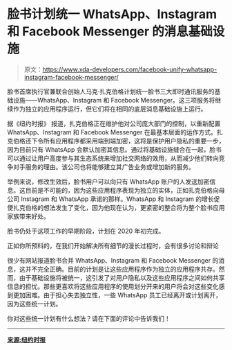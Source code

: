 # 脸书计划统一 WhatsApp、Instagram 和 Facebook Messenger 的消息基础设施

> 原文：<https://www.xda-developers.com/facebook-unify-whatsapp-instagram-facebook-messenger/>

脸书首席执行官兼联合创始人马克·扎克伯格计划统一脸书三大即时通讯服务的基础设施——WhatsApp、Instagram 和 Facebook Messenger。这三项服务将继续作为独立的应用程序运行，但它们将在相同的底层消息基础设施上运行。

据《纽约时报》 报道，扎克伯格正在维护他对公司庞大部门的控制，以重新配置 WhatsApp、Instagram 和 Facebook Messenger 在最基本层面的运作方式。扎克伯格还下令所有应用程序都采用端到端加密，这将是保护用户隐私的重要一步，因为目前只有 WhatsApp 会默认加密其信息。通过将基础设施缝合在一起，脸书可以通过让用户高度参与其生态系统来增加社交网络的效用，从而减少他们转向竞争对手服务的理由。该公司也将能够建立其广告业务或增加新的服务。

举例来说，修改生效后，脸书用户可以向只有 WhatsApp 账户的人发送加密信息。这目前是不可能的，因为这些应用程序表现为独立的实体，正如扎克伯格向母公司 Instagram 和 WhatsApp 承诺的那样。WhatsApp 和 Instagram 的增长促使扎克伯格的想法发生了变化，因为他现在认为，更紧密的整合将为整个脸书应用家族带来好处。

脸书仍处于这项工作的早期阶段，计划在 2020 年初完成。

正如你所预料的，在我们开始解决所有细节的漫长过程时，会有很多讨论和辩论

很少有网站报道脸书合并 WhatsApp、Instagram 和 Facebook Messenger 的消息，这并不完全正确。目前的计划是让这些应用程序作为独立的应用程序共存。然而，由于基础设施将被统一，这引发了对用户隐私以及这些应用程序之间如何共享信息的担忧。那些更喜欢将这些应用程序的使用划分开来的用户将会对这些变化感到更加困难。由于担心失去独立性，一些 WhatsApp 员工已经离开或计划离开，因为这些统一计划。

你对这些统一计划有什么想法？请在下面的评论中告诉我们！

* * *

[**来源:纽约时报**](https://www.nytimes.com/2019/01/25/technology/facebook-instagram-whatsapp-messenger.html)